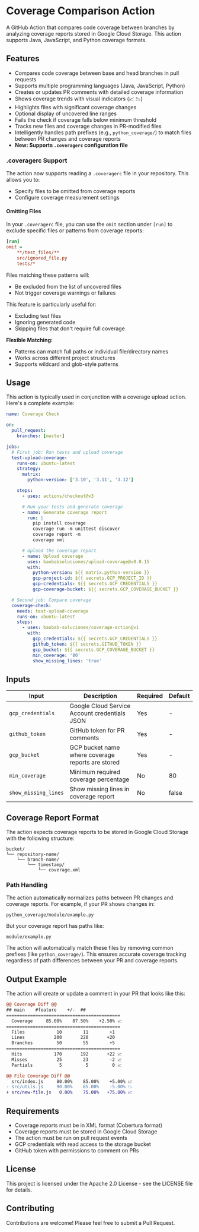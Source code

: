 # Coverage Comparison Action

A GitHub Action that compares code coverage between branches by analyzing coverage reports stored in Google Cloud Storage. This action supports Java, JavaScript, and Python coverage formats.

## Features

- Compares code coverage between base and head branches in pull requests
- Supports multiple programming languages (Java, JavaScript, Python)
- Creates or updates PR comments with detailed coverage information
- Shows coverage trends with visual indicators (📈 📉)
- Highlights files with significant coverage changes
- Optional display of uncovered line ranges
- Fails the check if coverage falls below minimum threshold
- Tracks new files and coverage changes in PR-modified files
- Intelligently handles path prefixes (e.g., `python_coverage/`) to match files between PR changes and coverage reports
- **New: Supports `.coveragerc` configuration file**

### .coveragerc Support

The action now supports reading a `.coveragerc` file in your repository. This allows you to:

- Specify files to be omitted from coverage reports
- Configure coverage measurement settings

#### Omitting Files

In your `.coveragerc` file, you can use the `omit` section under `[run]` to exclude specific files or patterns from coverage reports:

```ini
[run]
omit =
    **/test_files/**
    src/ignored_file.py
    tests/*
```

Files matching these patterns will:

- Be excluded from the list of uncovered files
- Not trigger coverage warnings or failures

This feature is particularly useful for:

- Excluding test files
- Ignoring generated code
- Skipping files that don't require full coverage

**Flexible Matching:**

- Patterns can match full paths or individual file/directory names
- Works across different project structures
- Supports wildcard and glob-style patterns

## Usage

This action is typically used in conjunction with a coverage upload action. Here's a complete example:

```yaml
name: Coverage Check

on:
  pull_request:
    branches: [master]

jobs:
  # First job: Run tests and upload coverage
  test-upload-coverage:
    runs-on: ubuntu-latest
    strategy:
      matrix:
        python-version: ['3.10', '3.11', '3.12']

    steps:
      - uses: actions/checkout@v3

      # Run your tests and generate coverage
      - name: Generate coverage report
        run: |
          pip install coverage
          coverage run -m unittest discover
          coverage report -m
          coverage xml

      # Upload the coverage report
      - name: Upload coverage
        uses: baobabsoluciones/upload-coverage@v0.0.15
        with:
          python-version: ${{ matrix.python-version }}
          gcp-project-id: ${{ secrets.GCP_PROJECT_ID }}
          gcp-credentials: ${{ secrets.GCP_CREDENTIALS }}
          gcp-coverage-bucket: ${{ secrets.GCP_COVERAGE_BUCKET }}

  # Second job: Compare coverage
  coverage-check:
    needs: test-upload-coverage
    runs-on: ubuntu-latest
    steps:
      - uses: baobab-soluciones/coverage-action@v1
        with:
          gcp_credentials: ${{ secrets.GCP_CREDENTIALS }}
          github_token: ${{ secrets.GITHUB_TOKEN }}
          gcp_bucket: ${{ secrets.GCP_COVERAGE_BUCKET }}
          min_coverage: '80'
          show_missing_lines: 'true'
```

## Inputs

| Input                | Description                                       | Required | Default |
| -------------------- | ------------------------------------------------- | -------- | ------- |
| `gcp_credentials`    | Google Cloud Service Account credentials JSON     | Yes      | -       |
| `github_token`       | GitHub token for PR comments                      | Yes      | -       |
| `gcp_bucket`         | GCP bucket name where coverage reports are stored | Yes      | -       |
| `min_coverage`       | Minimum required coverage percentage              | No       | 80      |
| `show_missing_lines` | Show missing lines in coverage report             | No       | false   |

## Coverage Report Format

The action expects coverage reports to be stored in Google Cloud Storage with the following structure:

```
bucket/
└── repository-name/
    └── branch-name/
        └── timestamp/
            └── coverage.xml
```

### Path Handling

The action automatically normalizes paths between PR changes and coverage reports. For example, if your PR shows changes in:

```
python_coverage/module/example.py
```

But your coverage report has paths like:

```
module/example.py
```

The action will automatically match these files by removing common prefixes (like `python_coverage/`). This ensures accurate coverage tracking regardless of path differences between your PR and coverage reports.

## Output Example

The action will create or update a comment in your PR that looks like this:

```diff
@@ Coverage Diff @@
## main    #feature    +/-  ##
===========================================
  Coverage     85.00%    87.50%    +2.50% 📈
===========================================
  Files            10        11        +1
  Lines           200       220       +20
  Branches         50        55        +5
===========================================
  Hits            170       192       +22 📈
  Misses           25        23        -2 📈
  Partials          5         5         0 📈

@@ File Coverage Diff @@
  src/index.js     80.00%    85.00%    +5.00% 📈
- src/utils.js     90.00%    85.00%    -5.00% 📉
+ src/new-file.js   0.00%    75.00%   +75.00% 📈
```

## Requirements

- Coverage reports must be in XML format (Cobertura format)
- Coverage reports must be stored in Google Cloud Storage
- The action must be run on pull request events
- GCP credentials with read access to the storage bucket
- GitHub token with permissions to comment on PRs

## License

This project is licensed under the Apache 2.0 License - see the LICENSE file for details.

## Contributing

Contributions are welcome! Please feel free to submit a Pull Request.
